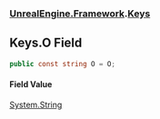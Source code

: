 ### [UnrealEngine.Framework](UnrealEngine_Framework.md 'UnrealEngine.Framework').[Keys](Keys.md 'UnrealEngine.Framework.Keys')
## Keys.O Field
```csharp
public const string O = O;
```
#### Field Value
[System.String](https://docs.microsoft.com/en-us/dotnet/api/System.String 'System.String')
